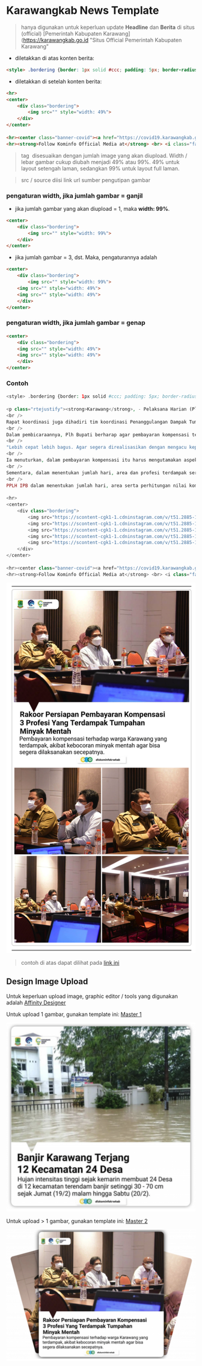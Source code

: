 # Karawangkab News Template

> hanya digunakan untuk keperluan update **Headline** dan **Berita** di situs (official) [Pemerintah Kabupaten Karawang](https://karawangkab.go.id "Situs Official Pemerintah Kabupaten Karawang"

* diletakkan di atas konten berita:

```html
<style> .bordering {border: 1px solid #ccc; padding: 5px; border-radius: 10px; margin-bottom: 20px } i.fa {border: 1px solid #ccc; padding: 3px; color: #3f9ae8; height: auto; width: 20px; margin-bottom: 3px; border-radius: 3px; } .theme-default .nivoSlider {box-shadow: none !important} .popup { display: flex; align-items: center; justify-content: center; position: fixed; width: 100vw; height: 100vh; bottom: 0; right: 0; background-color: rgba(0, 0, 0, 0.8); z-index: 2; visibility: hidden; opacity: 0; overflow: hidden; transition: .64s ease-in-out; } </style>
```

* diletakkan di setelah konten berita:
```html
<hr>
<center>
	<div class="bordering">
		<img src="" style="width: 49%">
	</div>
</center>

<hr><center class="banner-covid"><a href="https://covid19.karawangkab.go.id" target="_blank"><img src="https://www.karawangkab.go.id/sites/default/files/SpandukCovid19.png" /></a></center> <br> <p class="rtejustify"> Halo wargi Karawang, untuk informasi lebih lengkap. Wargi bisa akses melalui web berikut :<br> <a href="https://covid19.karawangkab.go.id" target="_blank">covid19.karawangkab.go.id</a><br> <br> Data tersebut silakan digunakan wargi untuk proaktif agar saling mengingatkan untuk menjaga diri dan mengurangi interaksi sosial di zona merah dan hitam, tanpa reaksi sosial berlebihan.<br> <br> KITA HARUS TETAP TENANG, TINGKATKAN KEWASPADAAN, DAN SELALU TERAPKAN PROTOKOL KESEHATAN 3M:<br> - MENJAGA JARAK<br> - MENCUCI TANGAN<br> - MEMAKAI MASKER<br> </p>	
<hr><strong>Follow Kominfo Official Media at</strong> <br> <i class="fa fa-facebook"></i> <a href="https://web.facebook.com/Diskominfokrwkab" target="_blank">Diskominfokrwkab</a><br> <i class="fa fa-instagram"></i> <a href="https://www.instagram.com/diskominfokrwkab/" target="_blank">@Diskominfokrwkab</a><br> <i class="fa fa-twitter"></i> <a href="https://twitter.com/Diskominfokrwkab" target="_blank">@Diskominfokrwkab</a><br> <i class="fa fa-globe"></i> <a href="https://www.karawangkab.go.id" target="_blank">www.karawangkab.go.id</a>, <a href="http://www.diskominfo.karawangkab.go.id" target="_blank">www.diskominfo.karawangkab.go.id</a>
```

> tag <img src="" style="width: 49%"> disesuaikan dengan jumlah image yang akan diupload. Width / lebar gambar cukup diubah menjadi 49% atau 99%. 49% untuk layout setengah laman, sedangkan 99% untuk layout full laman.

> src / source diisi link url sumber pengutipan gambar

### pengaturan width, jika jumlah gambar = ganjil
- jika jumlah gambar yang akan diupload = 1, maka __width: 99%__.
```html
<center>
	<div class="bordering">
		<img src="" style="width: 99%">
	</div>
</center>
```
- jika jumlah gambar = 3, dst. Maka, pengaturannya adalah 
```html
<center>
	<div class="bordering">
		<img src="" style="width: 99%">
    <img src="" style="width: 49%">
    <img src="" style="width: 49%">
	</div>
</center>
```

### pengaturan width, jika jumlah gambar = genap
```html
<center>
	<div class="bordering">
    <img src="" style="width: 49%">
    <img src="" style="width: 49%">
	</div>
</center>
```

### Contoh
```php
<style> .bordering {border: 1px solid #ccc; padding: 5px; border-radius: 10px; margin-bottom: 20px } i.fa {border: 1px solid #ccc; padding: 3px; color: #3f9ae8; height: auto; width: 20px; margin-bottom: 3px; border-radius: 3px; } .theme-default .nivoSlider {box-shadow: none !important} .popup { display: flex; align-items: center; justify-content: center; position: fixed; width: 100vw; height: 100vh; bottom: 0; right: 0; background-color: rgba(0, 0, 0, 0.8); z-index: 2; visibility: hidden; opacity: 0; overflow: hidden; transition: .64s ease-in-out; } </style>

<p class="rtejustify"><strong>Karawang</strong>, - Pelaksana Harian (Plh) Bupati Karawang, Drs. H. Acep Jamhuri M.Si., hadir menghadiri rapat koordinasi persiapan pembayaran kompensasi tiga profesi terdampak tumpahan minyak mentah bersama Pertamina Hulu Energi Offshore North West Java (PHE ONWJ) di Hotel Mercure Karawang, Selasa 23 Februari 2021.<br />
<br />
Rapat koordinasi juga dihadiri tim koordinasi Penanggulangan Dampak Tumpahan Minyak di Kabupaten Karawang, tim Pusat Penelitian Lingkungan Hidup Institut Pertanian Bogor (PPLH IPB) dan BPKP.<br />
<br />
Dalam pembicaraannya, Plh Bupati berharap agar pembayaran kompensasi terhadap warga Karawang yang terdampak, akibat kebocoran minyak mentah agar bisa segera dilaksanakan secepatnya.<br />
<br />
"Lebih cepat lebih bagus. Agar segera direalisasikan dengan mengacu kepada regulasi dan akuntabilitas," ujarnya.<br />
<br />
Ia menuturkan, dalam pembayaran kompensasi itu harus mengutamakan aspek keamanan dan kondusifitas.<br />
<br />
Sementara, dalam menentukan jumlah hari, area dan profesi terdampak serta perhitungan nilai kompensasi PHE ONWJ menggandeng tim peneliti dari PPLH IPB.<br />
<br />
PPLH IPB dalam menentukan jumlah hari, area serta perhitungan nilai kompensasi melakukan survey ke lapangan dengan melakukan komunikasi dengan warga terdampak.&nbsp;</p>

<hr>
<center>
	<div class="bordering">
		<img src="https://scontent-cgk1-1.cdninstagram.com/v/t51.2885-15/e35/152476443_182067827047467_6339058443064689209_n.jpg?_nc_ht=scontent-cgk1-1.cdninstagram.com&_nc_cat=103&_nc_ohc=ojojfd1bmpAAX8G6xxm&tp=1&oh=2fd2aa94f50f3c4be5a7ef6241a7d543&oe=605E8778" style="width: 99%">
		<img src="https://scontent-cgk1-1.cdninstagram.com/v/t51.2885-15/e35/152662368_5071270742944366_1878520493734339486_n.jpg?_nc_ht=scontent-cgk1-1.cdninstagram.com&_nc_cat=110&_nc_ohc=7o_v545ypPsAX-6YW0B&tp=1&oh=a5bfb8ffd85af3c3a1e52340ca9feac0&oe=605F80F5" style="width: 49%">
		<img src="https://scontent-cgk1-1.cdninstagram.com/v/t51.2885-15/e35/153107611_152671543338382_3697700762863043129_n.jpg?_nc_ht=scontent-cgk1-1.cdninstagram.com&_nc_cat=110&_nc_ohc=k5CtrxovELIAX8eDaS4&tp=1&oh=b2da94984e7aa4d35d8b876c317a0703&oe=605DB0AB" style="width: 49%">
		<img src="https://scontent-cgk1-1.cdninstagram.com/v/t51.2885-15/e35/152397496_280729603468469_668652600429539739_n.jpg?_nc_ht=scontent-cgk1-1.cdninstagram.com&_nc_cat=105&_nc_ohc=xgu4v2LaZNwAX_yEFCI&tp=1&oh=07a9a52d781c02ae0b940335ea3740b0&oe=60601B6F" style="width: 49%">
		<img src="https://scontent-cgk1-1.cdninstagram.com/v/t51.2885-15/e35/152481598_441202917099748_622950447650737405_n.jpg?_nc_ht=scontent-cgk1-1.cdninstagram.com&_nc_cat=104&_nc_ohc=SxVLYY4mO9EAX-Xk03B&tp=1&oh=67ae80cb1df6f284dbd561fcd8d3502b&oe=605ED0A7" style="width: 49%">
	</div>
</center>

<hr><center class="banner-covid"><a href="https://covid19.karawangkab.go.id" target="_blank"><img src="https://www.karawangkab.go.id/sites/default/files/SpandukCovid19.png" /></a></center> <br> <p class="rtejustify"> Halo wargi Karawang, untuk informasi lebih lengkap. Wargi bisa akses melalui web berikut :<br> <a href="https://covid19.karawangkab.go.id" target="_blank">covid19.karawangkab.go.id</a><br> <br> Data tersebut silakan digunakan wargi untuk proaktif agar saling mengingatkan untuk menjaga diri dan mengurangi interaksi sosial di zona merah dan hitam, tanpa reaksi sosial berlebihan.<br> <br> KITA HARUS TETAP TENANG, TINGKATKAN KEWASPADAAN, DAN SELALU TERAPKAN PROTOKOL KESEHATAN 3M:<br> - MENJAGA JARAK<br> - MENCUCI TANGAN<br> - MEMAKAI MASKER<br> </p>	
<hr><strong>Follow Kominfo Official Media at</strong> <br> <i class="fa fa-facebook"></i> <a href="https://web.facebook.com/Diskominfokrwkab" target="_blank">Diskominfokrwkab</a><br> <i class="fa fa-instagram"></i> <a href="https://www.instagram.com/diskominfokrwkab/" target="_blank">@Diskominfokrwkab</a><br> <i class="fa fa-twitter"></i> <a href="https://twitter.com/Diskominfokrwkab" target="_blank">@Diskominfokrwkab</a><br> <i class="fa fa-globe"></i> <a href="https://www.karawangkab.go.id" target="_blank">www.karawangkab.go.id</a>, <a href="http://www.diskominfo.karawangkab.go.id" target="_blank">www.diskominfo.karawangkab.go.id</a>
```

![Contoh Layout Gambar](https://github.com/ashymee/karawangkab-news-template/blob/main/assets/ss.png)

> contoh di atas dapat dilihat pada [link ini](https://karawangkab.go.id/headline/rakoor-persiapan-pembayaran-kompensasi-3-profesi-yang-terdampak-tumpahan-minyak-mentah)

## Design Image Upload

Untuk keperluan upload image, graphic editor / tools yang digunakan adalah [Affinity Designer](https://affinity.serif.com/en-gb/designer/)

Untuk upload 1 gambar, gunakan template ini: [Master 1](https://github.com/ashymee/karawangkab-news-template/blob/main/assets/Master%201.afdesign)

![Contoh Gambar 1](https://github.com/ashymee/karawangkab-news-template/blob/main/assets/c1.png)

Untuk upload > 1 gambar, gunakan template ini: [Master 2](https://github.com/ashymee/karawangkab-news-template/blob/main/assets/Master%203.afdesign)

![Contoh Gambar 2](https://github.com/ashymee/karawangkab-news-template/blob/main/assets/c3.png)
